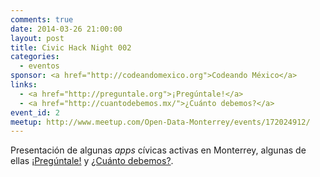 ```yaml
---
comments: true
date: 2014-03-26 21:00:00
layout: post
title: Civic Hack Night 002
categories:
  - eventos
sponsor: <a href="http://codeandomexico.org">Codeando México</a>
links:
  - <a href="http://preguntale.org">¡Pregúntale!</a>
  - <a href="http://cuantodebemos.mx/">¿Cuánto debemos?</a>
event_id: 2
meetup: http://www.meetup.com/Open-Data-Monterrey/events/172024912/
---
```


Presentación de algunas *apps* cívicas activas en Monterrey, algunas de ellas
[¡Pregúntale!][Preguntale] y [¿Cuánto debemos?][CuantoDebemos].

[Preguntale]: http://preguntale.org
[CuantoDebemos]: http://cuantodebemos.mx/
